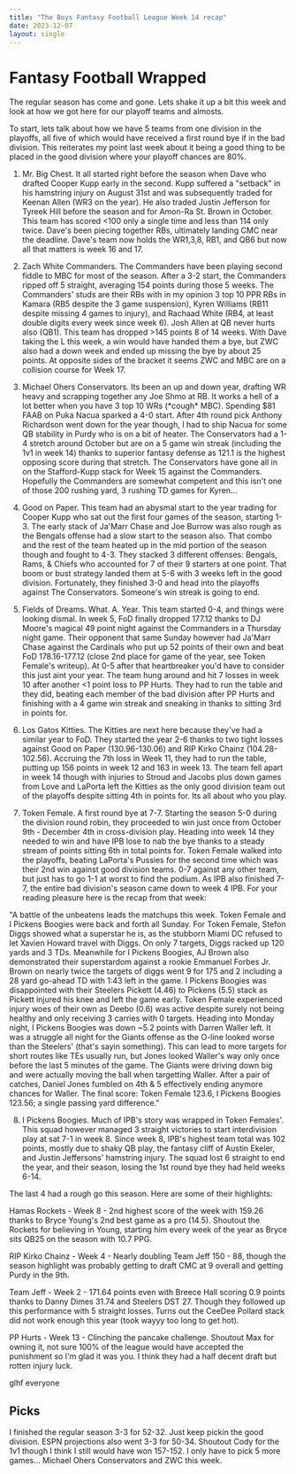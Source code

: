 ```yaml
---
title: "The Boys Fantasy Football League Week 14 recap"
date: 2023-12-07
layout: single
---
```


# Fantasy Football Wrapped

The regular season has come and gone. Lets shake it up a bit this week and look at how we got here for our playoff teams and almosts.

To start, lets talk about how we have 5 teams from one division in the playoffs, all five of which would have received a first round bye if in the bad division. This reiterates my point last week about it being a good thing to be placed in the good division where your playoff chances are 80%.

1. Mr. Big Chest. It all started right before the season when Dave who drafted Cooper Kupp early in the second. Kupp suffered a "setback" in his hamstring injury on August 31st and was subsequently traded for Keenan Allen (WR3 on the year). He also traded Justin Jefferson for Tyreek Hill before the season and for Amon-Ra St. Brown in October. This team has scored <100 only a single time and less than 114 only twice. Dave's been piecing together RBs, ultimately landing CMC near the deadline. Dave's team now holds the WR1,3,8, RB1, and QB6 but now all that matters is week 16 and 17.

2. Zach White Commanders. The Commanders have been playing second fiddle to MBC for most of the season. After a 3-2 start, the Commanders ripped off 5 straight, averaging 154 points during those 5 weeks. The Commanders' studs are their RBs with in my opinion 3 top 10 PPR RBs in Kamara (RB5 despite the 3 game suspension), Kyren Williams (RB11 despite missing 4 games to injury), and Rachaad White (RB4, at least double digits every week since week 6). Josh Allen at QB never hurts also (QB1). This team has dropped >145 points 8 of 14 weeks. With Dave taking the L this week, a win would have handed them a bye, but ZWC also had a down week and ended up missing the bye by about 25 points. At opposite sides of the bracket it seems ZWC and MBC are on a collision course for Week 17.

3. Michael Ohers Conservators. Its been an up and down year, drafting WR heavy and scrapping together any Joe Shmo at RB. It works a hell of a lot better when you have 3 top 10 WRs (\*cough\* MBC). Spending $81 FAAB on Puka Nacua sparked a 4-0 start. After 4th round pick Anthony Richardson went down for the year though, I had to ship Nacua for some QB stability in Purdy who is on a bit of heater. The Conservators had a 1-4 stretch around October but are on a 5 game win streak (including the 1v1 in week 14) thanks to superior fantasy defense as 121.1 is the highest opposing score during that stretch. The Conservators have gone all in on the Stafford-Kupp stack for Week 15 against the Commanders. Hopefully the Commanders are somewhat competent and this isn't one of those 200 rushing yard, 3 rushing TD games for Kyren...

4. Good on Paper. This team had an abysmal start to the year trading for Cooper Kupp who sat out the first four games of the season, starting 1-3. The early stack of Ja'Marr Chase and Joe Burrow was also rough as the Bengals offense had a slow start to the season also. That combo and the rest of the team heated up in the mid portion of the season though and fought to 4-3. They stacked 3 different offenses: Bengals, Rams, & Chiefs who accounted for 7 of their 9 starters at one point. That boom or bust strategy landed them at 5-6 with 3 weeks left in the good division. Fortunately, they finished 3-0 and head into the playoffs against The Conservators. Someone's win streak is going to end.

5. Fields of Dreams. What. A. Year. This team started 0-4, and things were looking dismal. In week 5, FoD finally dropped 177.12 thanks to DJ Moore's magical 49 point night against the Commanders in a Thursday night game. Their opponent that same Sunday however had Ja'Marr Chase against the Cardinals who put up 52 points of their own and beat FoD 178.16-177.12 (close 2nd place for game of the year, see Token Female's writeup). At 0-5 after that heartbreaker you'd have to consider this just aint your year. The team hung around and hit 7 losses in week 10 after another <1 point loss to PP Hurts. They had to run the table and they did, beating each member of the bad division after PP Hurts and finishing with a 4 game win streak and sneaking in thanks to sitting 3rd in points for.

6. Los Gatos Kitties. The Kitties are next here because they've had a similar year to FoD. They started the year 2-6 thanks to two tight losses against Good on Paper (130.96-130.06) and RIP Kirko Chainz (104.28-102.56). Accruing the 7th loss in Week 11, they had to run the table, putting up 156 points in week 12 and 163 in week 13. The team fell apart in week 14 though with injuries to Stroud and Jacobs plus down games from Love and LaPorta left the Kitties as the only good division team out of the playoffs despite sitting 4th in points for. Its all about who you play.

7. Token Female. A first round bye at 7-7. Starting the season 5-0 during the division round robin, they proceeded to win just once from October 9th - December 4th in cross-division play. Heading into week 14 they needed to win and have IPB lose to nab the bye thanks to a steady stream of points sitting 6th in total points for. Token Female walked into the playoffs, beating LaPorta's Pussies for the second time which was their 2nd win against good division teams. 0-7 against any other team, but just has to go 1-1 at worst to find the podium. As IPB also finished 7-7, the entire bad division's season came down to week 4 IPB. For your reading pleasure here is the recap from that week:

"A battle of the unbeatens leads the matchups this week. Token Female and I Pickens Boogies were back and forth all Sunday. For Token Female, Stefon Diggs showed what a superstar he is, as the stubborn Miami DC refused to let Xavien Howard travel with Diggs. On only 7 targets, Diggs racked up 120 yards and 3 TDs. Meanwhile for I Pickens Boogies, AJ Brown also demonstrated their superstardom against a rookie Emmanuel Forbes Jr. Brown on nearly twice the targets of diggs went 9 for 175 and 2 including a 28 yard go-ahead TD with 1:43 left in the game. I Pickens Boogies was disappointed with their Steelers Pickett (4.46) to Pickens (5.5) stack as Pickett injured his knee and left the game early. Token Female experienced injury woes of their own as Deebo (0.6) was active despite surely not being healthy and only receiving 3 carries with 0 targets. Heading into Monday night, I Pickens Boogies was down ~5.2 points with Darren Waller left. It was a struggle all night for the Giants offense as the O-line looked worse than the Steelers' (that's sayin something). This can lead to more targets for short routes like TEs usually run, but Jones looked Waller's way only once before the last 5 minutes of the game. The Giants were driving down big and were actually moving the ball when targetting Waller. After a pair of catches, Daniel Jones fumbled on 4th & 5 effectively ending anymore chances for Waller. The final score: Token Female 123.6, I Pickens Boogies 123.56; a single passing yard difference."

8. I Pickens Boogies. Much of IPB's story was wrapped in Token Females'. This squad however managed 3 straight victories to start interdivision play at sat 7-1 in week 8. Since week 8, IPB's highest team total was 102 points, mostly due to shaky QB play, the fantasy cliff of Austin Ekeler, and Justin Jeffersons' hamstring injury. The squad lost 6 straight to end the year, and their season, losing the 1st round bye they had held weeks 6-14.

The last 4 had a rough go this season. Here are some of their highlights:

Hamas Rockets - Week 8 - 2nd highest score of the week with 159.26 thanks to Bryce Young's 2nd best game as a pro (14.5). Shoutout the Rockets for believing in Young, starting him every week of the year as Bryce sits QB25 on the season with 10.7 PPG.

RIP Kirko Chainz - Week 4 - Nearly doubling Team Jeff 150 - 88, though the season highlight was probably getting to draft CMC at 9 overall and getting Purdy in the 9th.

Team Jeff - Week 2 - 171.64 points even with Breece Hall scoring 0.9 points thanks to Danny Dimes 31.74 and Steelers DST 27. Though they followed up this performance with 5 straight losses. Turns out the CeeDee Pollard stack did not work enough this year (took wayyy too long to get hot).

PP Hurts - Week 13 - Clinching the pancake challenge. Shoutout Max for owning it, not sure 100% of the league would have accepted the punishment so I'm glad it was you. I think they had a half decent draft but rotten injury  luck.


glhf everyone

## Picks

I finished the regular season 3-3 for 52-32. Just keep pickin the good division. ESPN projections also went 3-3 for 50-34. Shoutout Cody for the 1v1 though I think I still would have won 157-152. I only have to pick 5 more games... Michael Ohers Conservators and ZWC this week.










